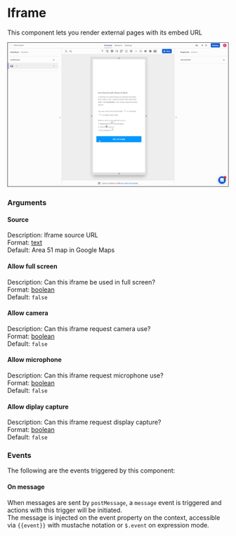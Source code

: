 # Iframe

This component lets you render external pages with its embed URL

![](../../../.gitbook/assets/iframe.gif)

### Arguments

#### **Source**

Description: Iframe source URL\
Format: [text](https://docs.abstra.app/docs/front-end/arguments/argument-types#text)\
Default: Area 51 map in Google Maps&#x20;

#### **Allow full screen**

Description: Can this iframe be used in full screen?\
Format: [boolean](https://docs.abstra.app/docs/front-end/arguments/argument-types#boolean)\
Default: `false`

#### **Allow camera**

Description: Can this iframe request camera use?\
Format: [boolean](https://docs.abstra.app/docs/front-end/arguments/argument-types#boolean)\
Default: `false`

#### **Allow** microphone

Description: Can this iframe request microphone use?\
Format: [boolean](https://docs.abstra.app/docs/front-end/arguments/argument-types#boolean)\
Default: `false`

#### **Allow** diplay capture

Description: Can this iframe request display capture?\
Format: [boolean](https://docs.abstra.app/docs/front-end/arguments/argument-types#boolean)\
Default: `false`

### Events

The following are the events triggered by this component:

#### On **message**

When messages are sent by `postMessage`, a `message` event is triggered and actions with this trigger will be initiated. \
The message is injected on the event property on the context, accessible via `{{event}}` with mustache notation or `$.event` on expression mode.
